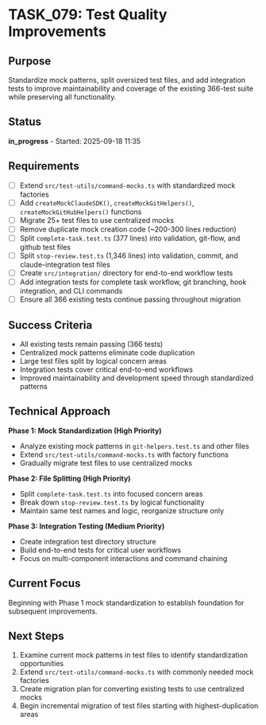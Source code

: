 # TASK_079: Test Quality Improvements

## Purpose
Standardize mock patterns, split oversized test files, and add integration tests to improve maintainability and coverage of the existing 366-test suite while preserving all functionality.

## Status
**in_progress** - Started: 2025-09-18 11:35

## Requirements
- [ ] Extend `src/test-utils/command-mocks.ts` with standardized mock factories
- [ ] Add `createMockClaudeSDK()`, `createMockGitHelpers()`, `createMockGitHubHelpers()` functions
- [ ] Migrate 25+ test files to use centralized mocks
- [ ] Remove duplicate mock creation code (~200-300 lines reduction)
- [ ] Split `complete-task.test.ts` (377 lines) into validation, git-flow, and github test files
- [ ] Split `stop-review.test.ts` (1,346 lines) into validation, commit, and claude-integration test files
- [ ] Create `src/integration/` directory for end-to-end workflow tests
- [ ] Add integration tests for complete task workflow, git branching, hook integration, and CLI commands
- [ ] Ensure all 366 existing tests continue passing throughout migration

## Success Criteria
- All existing tests remain passing (366 tests)
- Centralized mock patterns eliminate code duplication
- Large test files split by logical concern areas
- Integration tests cover critical end-to-end workflows
- Improved maintainability and development speed through standardized patterns

## Technical Approach
**Phase 1: Mock Standardization (High Priority)**
- Analyze existing mock patterns in `git-helpers.test.ts` and other files
- Extend `src/test-utils/command-mocks.ts` with factory functions
- Gradually migrate test files to use centralized mocks

**Phase 2: File Splitting (High Priority)**
- Split `complete-task.test.ts` into focused concern areas
- Break down `stop-review.test.ts` by logical functionality
- Maintain same test names and logic, reorganize structure only

**Phase 3: Integration Testing (Medium Priority)**
- Create integration test directory structure
- Build end-to-end tests for critical user workflows
- Focus on multi-component interactions and command chaining

## Current Focus
Beginning with Phase 1 mock standardization to establish foundation for subsequent improvements.

## Next Steps
1. Examine current mock patterns in test files to identify standardization opportunities
2. Extend `src/test-utils/command-mocks.ts` with commonly needed mock factories
3. Create migration plan for converting existing tests to use centralized mocks
4. Begin incremental migration of test files starting with highest-duplication areas